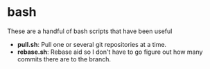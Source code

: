 # bash
These are a handful of bash scripts that have been useful

- **pull.sh**: Pull one or several git repositories at a time.
- **rebase.sh**: Rebase aid so I don't have to go figure out how many commits there are to the branch.
